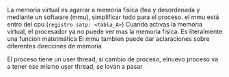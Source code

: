 La memoria virtual es agarrar a memoria fisica (fea y desordenada y mediante un software (mmu), simplificar todo para el proceso.  el mmu está entro del cpu (`registro satp: <tabla_A>`)
Cuando activas la memoria virtual, el procesador ya no puede ver mas la memoria fisica.
Es literalmente una funcion matetmática
El mmu tambien puede dar aclaraciones sobre diferentes direccines de memoria

El proceso tiene un user thread, si cambio de proceso, elnuevo proceso va a tener ese mismo user thread, se lovan a pasar
